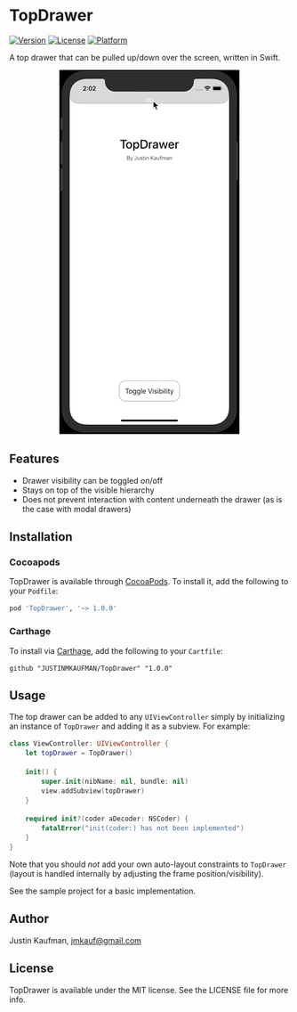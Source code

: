 # TopDrawer

[![Version](https://img.shields.io/cocoapods/v/TopDrawer.svg?style=flat)](https://cocoapods.org/pods/TopDrawer)
[![License](https://img.shields.io/cocoapods/l/TopDrawer.svg?style=flat)](https://cocoapods.org/pods/TopDrawer)
[![Platform](https://img.shields.io/cocoapods/p/TopDrawer.svg?style=flat)](https://cocoapods.org/pods/TopDrawer)

A top drawer that can be pulled up/down over the screen, written in Swift.

<p align="center">
    <img src="/TopDrawer.gif" />
</p>

## Features

 - Drawer visibility can be toggled on/off
 - Stays on top of the visible hierarchy
 - Does not prevent interaction with content underneath the drawer (as is the case with modal drawers)

## Installation

### Cocoapods

TopDrawer is available through [CocoaPods](https://cocoapods.org). To install it, add the following to your `Podfile`:

```ruby
pod 'TopDrawer', '~> 1.0.0'
```

### Carthage

To install via [Carthage](https://github.com/Carthage/Carthage), add the following to your `Cartfile`:

```ogdl
github "JUSTINMKAUFMAN/TopDrawer" "1.0.0"
```

## Usage

The top drawer can be added to any `UIViewController` simply by initializing an instance of `TopDrawer` and adding it as a subview. For example:

```swift
class ViewController: UIViewController {
    let topDrawer = TopDrawer()

    init() {
        super.init(nibName: nil, bundle: nil)
        view.addSubview(topDrawer)
    }

    required init?(coder aDecoder: NSCoder) {
        fatalError("init(coder:) has not been implemented")
    }
}
```

Note that you should _not_ add your own auto-layout constraints to `TopDrawer` (layout is handled internally by adjusting the frame position/visibility).

See the sample project for a basic implementation. 

## Author

Justin Kaufman, jmkauf@gmail.com

## License

TopDrawer is available under the MIT license. See the LICENSE file for more info.
